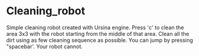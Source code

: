 # Cleaning_robot

Simple cleaning robot created with Ursina engine. 
Press 'c' to clean the area 3x3 with the robot starting from the middle of that area.
Clean all the dirt using as few cleaning sequence as possible.
You can jump by pressing "spacebar'. Your robot cannot.
